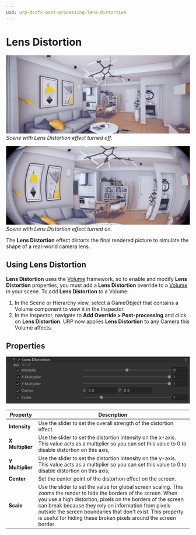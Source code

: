 ```yaml
---
uid: urp-docfx-post-processing-lens-distortion
---
```

# Lens Distortion

![Lens Distortion off](Images/post-proc/lens-distortion-off.png)
<br/>*Scene with Lens Distortion effect turned off.*

![Lens Distortion on](Images/post-proc/lens-distortion.png)
<br/>*Scene with Lens Distortion effect turned on.*

The **Lens Distortion** effect distorts the final rendered picture to simulate the shape of a real-world camera lens.

## Using Lens Distortion

**Lens Distortion** uses the [Volume](Volumes.md) framework, so to enable and modify **Lens Distortion** properties, you must add a **Lens Distortion** override to a [Volume](Volumes.md) in your scene. To add **Lens Distortion** to a Volume:

1. In the Scene or Hierarchy view, select a GameObject that contains a Volume component to view it in the Inspector.
2. In the Inspector, navigate to **Add Override > Post-processing** and click on **Lens Distortion**. URP now applies **Lens Distortion** to any Camera this Volume affects.

## Properties

![](Images/Inspectors/LensDistortion.png)

| **Property**     | **Description**                                              |
| ---------------- | ------------------------------------------------------------ |
| **Intensity**    | Use the slider to set the overall strength of the distortion effect. |
| **X Multiplier** | Use the slider to set the distortion intensity on the x-axis. This value acts as a multiplier so you can set this value to 0 to disable distortion on this axis, |
| **Y Multiplier** | Use the slider to set the distortion intensity on the y-axis. This value acts as a multiplier so you can set this value to 0 to disable distortion on this axis, |
| **Center**       | Set the center point of the distortion effect on the screen. |
| **Scale**        | Use the slider to set the value for global screen scaling. This zooms the render to hide the  borders of the screen. When you use a high distortion, pixels on the borders of the screen can break because they rely on information from pixels outside the screen boundaries that don't exist. This property is useful for hiding these broken pixels around the screen border. |
